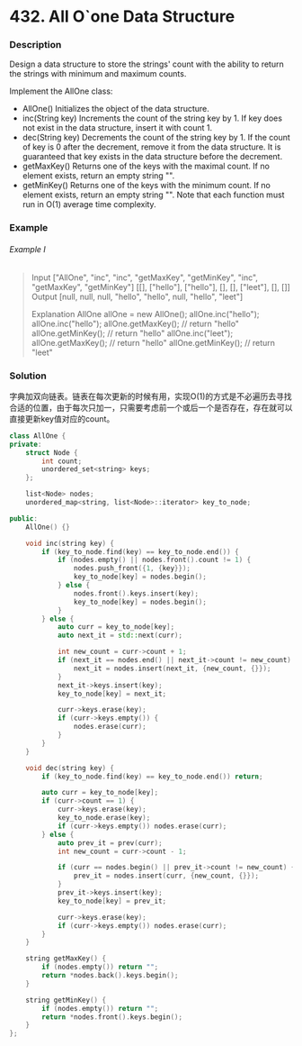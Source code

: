# 432. All O`one Data Structure

### Description

Design a data structure to store the strings' count with the ability to return the strings with minimum and maximum counts.

Implement the AllOne class:

- AllOne() Initializes the object of the data structure.
- inc(String key) Increments the count of the string key by 1. If key does not exist in the data structure, insert it with count 1.
- dec(String key) Decrements the count of the string key by 1. If the count of key is 0 after the decrement, remove it from the data structure. It is guaranteed that key exists in the data structure before the decrement.
- getMaxKey() Returns one of the keys with the maximal count. If no element exists, return an empty string "".
- getMinKey() Returns one of the keys with the minimum count. If no element exists, return an empty string "".
Note that each function must run in O(1) average time complexity.

### Example 

###### Example I

> Input
> ["AllOne", "inc", "inc", "getMaxKey", "getMinKey", "inc", "getMaxKey", "getMinKey"]
> [[], ["hello"], ["hello"], [], [], ["leet"], [], []]
> Output
> [null, null, null, "hello", "hello", null, "hello", "leet"]
> 
> Explanation
> AllOne allOne = new AllOne();
> allOne.inc("hello");
> allOne.inc("hello");
> allOne.getMaxKey(); // return "hello"
> allOne.getMinKey(); // return "hello"
> allOne.inc("leet");
> allOne.getMaxKey(); // return "hello"
> allOne.getMinKey(); // return "leet"

### Solution

字典加双向链表。链表在每次更新的时候有用，实现O(1)的方式是不必遍历去寻找合适的位置，由于每次只加一，只需要考虑前一个或后一个是否存在，存在就可以直接更新key值对应的count。

```c++
class AllOne {
private:
    struct Node {
        int count;
        unordered_set<string> keys;
    };

    list<Node> nodes; 
    unordered_map<string, list<Node>::iterator> key_to_node;

public:
    AllOne() {}

    void inc(string key) {
        if (key_to_node.find(key) == key_to_node.end()) {
            if (nodes.empty() || nodes.front().count != 1) {
                nodes.push_front({1, {key}});
                key_to_node[key] = nodes.begin();
            } else {
                nodes.front().keys.insert(key);
                key_to_node[key] = nodes.begin();
            }
        } else {
            auto curr = key_to_node[key];
            auto next_it = std::next(curr);  

            int new_count = curr->count + 1;
            if (next_it == nodes.end() || next_it->count != new_count) {
                next_it = nodes.insert(next_it, {new_count, {}});
            }
            next_it->keys.insert(key);
            key_to_node[key] = next_it;

            curr->keys.erase(key);
            if (curr->keys.empty()) {
                nodes.erase(curr);
            }
        }
    }

    void dec(string key) {
        if (key_to_node.find(key) == key_to_node.end()) return;

        auto curr = key_to_node[key];
        if (curr->count == 1) {
            curr->keys.erase(key);
            key_to_node.erase(key);
            if (curr->keys.empty()) nodes.erase(curr);
        } else {
            auto prev_it = prev(curr);
            int new_count = curr->count - 1;

            if (curr == nodes.begin() || prev_it->count != new_count) {
                prev_it = nodes.insert(curr, {new_count, {}});
            }
            prev_it->keys.insert(key);
            key_to_node[key] = prev_it;

            curr->keys.erase(key);
            if (curr->keys.empty()) nodes.erase(curr);
        }
    }

    string getMaxKey() {
        if (nodes.empty()) return "";
        return *nodes.back().keys.begin();
    }

    string getMinKey() {
        if (nodes.empty()) return "";
        return *nodes.front().keys.begin();
    }
};
```
